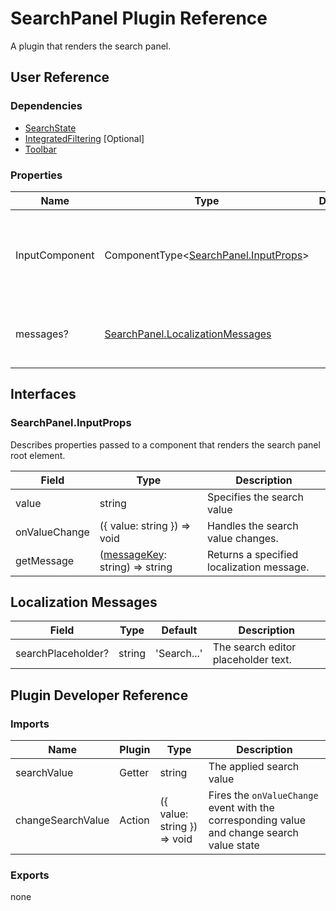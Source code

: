 # SearchPanel Plugin Reference

A plugin that renders the search panel.

## User Reference

### Dependencies

- [SearchState](search-state.md)
- [IntegratedFiltering](integrated-filtering.md) [Optional]
- [Toolbar](toolbar.md)

### Properties

Name | Type | Default | Description
-----|------|---------|------------
InputComponent | ComponentType&lt;[SearchPanel.InputProps](#searchpanelinputprops)&gt; | | A component that renders the search panel input element.
messages? | [SearchPanel.LocalizationMessages](#localization-messages) | | An object that specifies localization messages.

## Interfaces

### SearchPanel.InputProps

Describes properties passed to a component that renders the search panel root element.

Field | Type | Description
------|------|------------
value | string | Specifies the search value
onValueChange | ({ value: string }) => void | Handles the search value changes.
getMessage | ([messageKey](#localization-messages): string) => string | Returns a specified localization message.

## Localization Messages

Field | Type | Default | Description
------|------|---------|------------
searchPlaceholder? | string | 'Search...' | The search editor placeholder text.

## Plugin Developer Reference

### Imports

Name | Plugin | Type | Description
-----|--------|------|------------
searchValue | Getter | string | The applied search value
changeSearchValue | Action | ({ value: string }) => void | Fires the `onValueChange` event with the corresponding value and change search value state

### Exports

none
